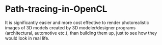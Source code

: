 # Path-tracing-in-OpenCL
It is significantly easier and more cost effective to render photorealistic images of 3D models created by 3D modeler/designer programs (architectural, automotive etc.), than building them up, just to see how they would look in real life.
